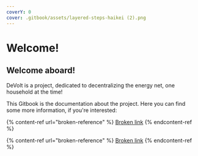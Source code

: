 ```yaml
---
coverY: 0
cover: .gitbook/assets/layered-steps-haikei (2).png
---
```


# Welcome!

## Welcome aboard!

DeVolt is a project, dedicated to decentralizing the energy net, one household at the time!

This Gitbook is the documentation about the project. Here you can find some more information, if you're interested:

{% content-ref url="broken-reference" %}
[Broken link](broken-reference)
{% endcontent-ref %}

{% content-ref url="broken-reference" %}
[Broken link](broken-reference)
{% endcontent-ref %}
